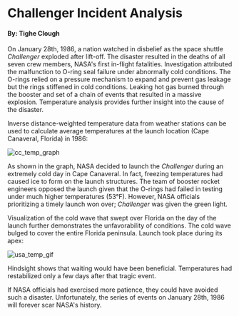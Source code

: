 # Challenger Incident Analysis
#### By: Tighe Clough

On January 28th, 1986, a nation watched in disbelief as the space shuttle *Challenger* exploded after lift-off. The disaster resulted in the deaths of all seven crew members, NASA's first in-flight fatalities. Investigation attributed the malfunction to O-ring seal failure under abnormally cold conditions. The O-rings relied on a pressure mechanism to expand and prevent gas leakage but the rings stiffened in cold conditions. Leaking hot gas burned through the booster and set of a chain of events that resulted in a massive explosion. Temperature analysis provides further insight into the cause of the disaster.

Inverse distance-weighted temperature data from weather stations can be used to calculate average temperatures at the launch location (Cape Canaveral, Florida) in 1986:

![cc_temp_graph](https://github.com/thclough/challenger_incident_analysis/blob/main/output/cc_temp_graph_1986.png)

As shown in the graph, NASA decided to launch the *Challenger* during an extremely cold day in Cape Canaveral. In fact, freezing temperatures had caused ice to form on the launch structures. The team of booster rocket engineers opposed the launch given that the O-rings had failed in testing under much higher temperatures (53°F). However, NASA officials prioritizing a timely launch won over; *Challenger* was given the green light.

Visualization of the cold wave that swept over Florida on the day of the launch further demonstrates the unfavorability of conditions. The cold wave bulged to cover the entire Florida peninsula. Launch took place during its apex:

![usa_temp_gif](https://github.com/thclough/challenger_incident_analysis/blob/main/output/usa_temp.gif)

Hindsight shows that waiting would have been beneficial. Temperatures had restabilized only a few days after that tragic event.

If NASA officials had exercised more patience, they could have avoided such a disaster. Unfortunately, the series of events on January 28th, 1986 will forever scar NASA's history.
